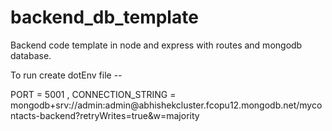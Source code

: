 # backend_db_template
Backend code template in node and express with routes and mongodb database.

To run create dotEnv file -- 

PORT = 5001 ,
CONNECTION_STRING = mongodb+srv://admin:admin<Password>@abhishekcluster.fcopu12.mongodb.net/mycontacts-backend?retryWrites=true&w=majority
